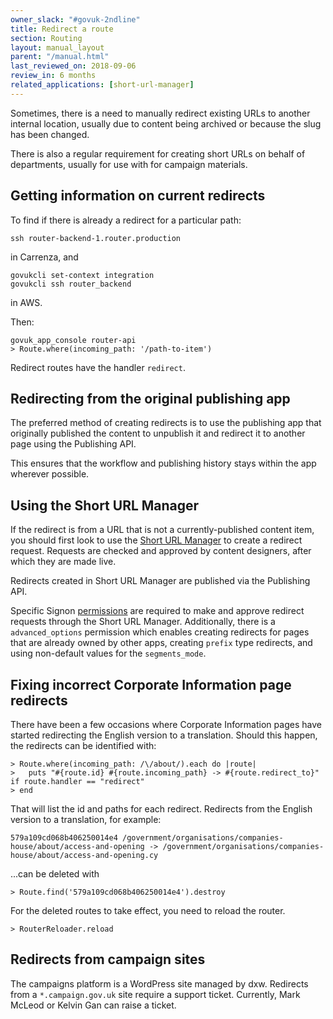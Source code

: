 ```yaml
---
owner_slack: "#govuk-2ndline"
title: Redirect a route
section: Routing
layout: manual_layout
parent: "/manual.html"
last_reviewed_on: 2018-09-06
review_in: 6 months
related_applications: [short-url-manager]
---
```


Sometimes, there is a need to manually redirect existing URLs to another
internal location, usually due to content being archived or because the
slug has been changed.

There is also a regular requirement for creating short URLs on behalf of
departments, usually for use with for campaign materials.

## Getting information on current redirects

To find if there is already a redirect for a particular path:

```console
ssh router-backend-1.router.production
```

in Carrenza, and

```console
govukcli set-context integration
govukcli ssh router_backend
```

in AWS.

Then:

```console
govuk_app_console router-api
> Route.where(incoming_path: '/path-to-item')
```

Redirect routes have the handler `redirect`.

## Redirecting from the original publishing app

The preferred method of creating redirects is to use the publishing app that
originally published the content to unpublish it and redirect it to another
page using the Publishing API.

This ensures that the workflow and publishing history stays within the app
wherever possible.

## Using the Short URL Manager

If the redirect is from a URL that is not a currently-published content item,
you should first look to use the [Short URL Manager][short-url-manager] to
create a redirect request. Requests are checked and approved by content
designers, after which they are made live.

Redirects created in Short URL Manager are published via the Publishing API.

Specific Signon [permissions][short-url-manager-permissions] are required to
make and approve redirect requests through the Short URL Manager. Additionally,
there is a `advanced_options` permission which enables creating redirects for
pages that are already owned by other apps, creating `prefix` type redirects,
and using non-default values for the `segments_mode`.

[short-url-manager]: https://short-url-manager.publishing.service.gov.uk
[short-url-manager-permissions]: https://github.com/alphagov/short-url-manager/#permissions

## Fixing incorrect Corporate Information page redirects

There have been a few occasions where Corporate Information pages have
started redirecting the English version to a translation. Should this
happen, the redirects can be identified with:

    > Route.where(incoming_path: /\/about/).each do |route|
    >   puts "#{route.id} #{route.incoming_path} -> #{route.redirect_to}" if route.handler == "redirect"
    > end

That will list the id and paths for each redirect. Redirects from the
English version to a translation, for example:

    579a109cd068b406250014e4 /government/organisations/companies-house/about/access-and-opening -> /government/organisations/companies-house/about/access-and-opening.cy

...can be deleted with

    > Route.find('579a109cd068b406250014e4').destroy

For the deleted routes to take effect, you need to reload the router.

    > RouterReloader.reload

## Redirects from campaign sites

The campaigns platform is a WordPress site managed by dxw. Redirects from a
`*.campaign.gov.uk` site require a support ticket. Currently, Mark McLeod or
Kelvin Gan can raise a ticket.
